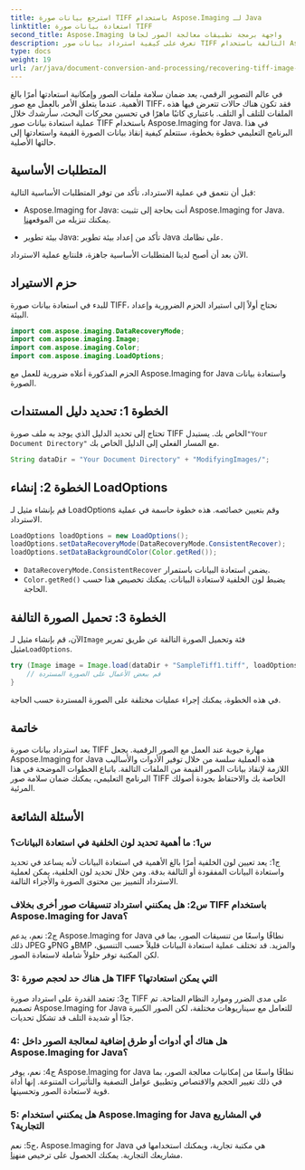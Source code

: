 ```yaml
---
title: استرجع بيانات صورة TIFF باستخدام Aspose.Imaging لـ Java
linktitle: استعادة بيانات صورة TIFF
second_title: Aspose.Imaging واجهة برمجة تطبيقات معالجة الصور لجافا
description: تعرف على كيفية استرداد بيانات صور TIFF التالفة باستخدام Aspose.Imaging for Java. قم باستعادة سلامة الصورة باستخدام هذا الدليل المفصّل خطوة بخطوة.
type: docs
weight: 19
url: /ar/java/document-conversion-and-processing/recovering-tiff-image-data/
---
```

في عالم التصوير الرقمي، يعد ضمان سلامة ملفات الصور وإمكانية استعادتها أمرًا بالغ الأهمية. عندما يتعلق الأمر بالعمل مع صور TIFF، فقد تكون هناك حالات تتعرض فيها هذه الملفات للتلف أو التلف. باعتباري كاتبًا ماهرًا في تحسين محركات البحث، سأرشدك خلال عملية استعادة بيانات صور TIFF باستخدام Aspose.Imaging for Java. في هذا البرنامج التعليمي خطوة بخطوة، ستتعلم كيفية إنقاذ بيانات الصورة القيمة واستعادتها إلى حالتها الأصلية.

## المتطلبات الأساسية

قبل أن نتعمق في عملية الاسترداد، تأكد من توفر المتطلبات الأساسية التالية:

-  Aspose.Imaging for Java: أنت بحاجة إلى تثبيت Aspose.Imaging for Java. يمكنك تنزيله من الموقع[هنا](https://releases.aspose.com/imaging/java/).

- بيئة تطوير Java: تأكد من إعداد بيئة تطوير Java على نظامك.

الآن بعد أن أصبح لدينا المتطلبات الأساسية جاهزة، فلنتابع عملية الاسترداد.

## حزم الاستيراد

للبدء في استعادة بيانات صورة TIFF، نحتاج أولاً إلى استيراد الحزم الضرورية وإعداد البيئة.


```java
import com.aspose.imaging.DataRecoveryMode;
import com.aspose.imaging.Image;
import com.aspose.imaging.Color;
import com.aspose.imaging.LoadOptions;
```

الحزم المذكورة أعلاه ضرورية للعمل مع Aspose.Imaging for Java واستعادة بيانات الصورة.


## الخطوة 1: تحديد دليل المستندات

 تحتاج إلى تحديد الدليل الذي يوجد به ملف صورة TIFF الخاص بك. يستبدل`"Your Document Directory"` مع المسار الفعلي إلى الدليل الخاص بك.

```java
String dataDir = "Your Document Directory" + "ModifyingImages/";
```

## الخطوة 2: إنشاء LoadOptions

قم بإنشاء مثيل لـ LoadOptions وقم بتعيين خصائصه. هذه خطوة حاسمة في عملية الاسترداد.

```java
LoadOptions loadOptions = new LoadOptions();
loadOptions.setDataRecoveryMode(DataRecoveryMode.ConsistentRecover);
loadOptions.setDataBackgroundColor(Color.getRed());
```

- `DataRecoveryMode.ConsistentRecover` يضمن استعادة البيانات باستمرار.
- `Color.getRed()` يضبط لون الخلفية لاستعادة البيانات. يمكنك تخصيص هذا حسب الحاجة.

## الخطوة 3: تحميل الصورة التالفة

 الآن، قم بإنشاء مثيل لـ`Image` فئة وتحميل الصورة التالفة عن طريق تمرير مثيل`LoadOptions`.

```java
try (Image image = Image.load(dataDir + "SampleTiff1.tiff", loadOptions)) {
    // قم ببعض الأعمال على الصورة المستردة
}
```

في هذه الخطوة، يمكنك إجراء عمليات مختلفة على الصورة المستردة حسب الحاجة.

## خاتمة

يعد استرداد بيانات صورة TIFF مهارة حيوية عند العمل مع الصور الرقمية. يجعل Aspose.Imaging for Java هذه العملية سلسة من خلال توفير الأدوات والأساليب اللازمة لإنقاذ بيانات الصور القيمة من الملفات التالفة. باتباع الخطوات الموضحة في هذا البرنامج التعليمي، يمكنك ضمان سلامة صور TIFF الخاصة بك والاحتفاظ بجودة أصولك المرئية.

## الأسئلة الشائعة

### س1: ما أهمية تحديد لون الخلفية في استعادة البيانات؟

ج1: يعد تعيين لون الخلفية أمرًا بالغ الأهمية في استعادة البيانات لأنه يساعد في تحديد واستعادة البيانات المفقودة أو التالفة بدقة. ومن خلال تحديد لون الخلفية، يمكن لعملية الاسترداد التمييز بين محتوى الصورة والأجزاء التالفة.

### س2: هل يمكنني استرداد تنسيقات صور أخرى بخلاف TIFF باستخدام Aspose.Imaging for Java؟

ج2: نعم، يدعم Aspose.Imaging for Java نطاقًا واسعًا من تنسيقات الصور، بما في ذلك JPEG وPNG وBMP والمزيد. قد تختلف عملية استعادة البيانات قليلاً حسب التنسيق، لكن المكتبة توفر حلولاً شاملة لاستعادة الصور.

### 3: هل هناك حد لحجم صورة TIFF التي يمكن استعادتها؟

ج3: تعتمد القدرة على استرداد صورة TIFF على مدى الضرر وموارد النظام المتاحة. تم تصميم Aspose.Imaging for Java للتعامل مع سيناريوهات مختلفة، لكن الصور الكبيرة جدًا أو شديدة التلف قد تشكل تحديات.

### 4: هل هناك أي أدوات أو طرق إضافية لمعالجة الصور داخل Aspose.Imaging for Java؟

ج4: نعم، يوفر Aspose.Imaging for Java نطاقًا واسعًا من إمكانيات معالجة الصور، بما في ذلك تغيير الحجم والاقتصاص وتطبيق عوامل التصفية والتأثيرات المتنوعة. إنها أداة قوية لاستعادة الصور وتحسينها.

### 5: هل يمكنني استخدام Aspose.Imaging for Java في المشاريع التجارية؟

ج5: نعم، Aspose.Imaging for Java هي مكتبة تجارية، ويمكنك استخدامها في مشاريعك التجارية. يمكنك الحصول على ترخيص من[هنا](https://purchase.aspose.com/buy).